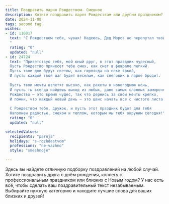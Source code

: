 ```yaml
---
title: Поздравить парня Рождеством. Смешное
description: Хотите поздравить парня Рождеством или другим праздником? Наш ИИ создаст незабываемое поздравление, а вы обязательно выделитесь среди других.  
date: 2024-11-08
tags: second tag
wishes:
- id: 116017
  text: "С Рождеством тебя, чувак! Надеюсь, Дед Мороз не перепутал твой адрес с почтой Санты, и ты получишь не только мешок подарков, но и мешок смеха и веселья в Новом году!  Пусть твоя ёлка будет пушистей, а шампанское — игристей!
  "
  rating: "0"
  updated: "null"
- id: 24724
  text: "Приветствую тебя, мой юный друг, в этот праздник чудесный,
  Пусть Рождество принесет тебе смех, как снег в феврале легкий.
  Пусть твои дни будут светлы, как гирлянда на елке яркой,
  И пусть каждый твой шаг будет веселым, как снеговик в парке бродит.
  
  Пусть твои мечты взлетят высоко, как ракеты в новогоднюю ночь,
  И пусть ты всегда найдешь выход из любых, даже самых сложных заморочек.
  Рождество — это время чудес, так что держись за свои мечты крепко,
  И помни, что каждый новый день — это шанс начать все с чистого листа смело.
  
  С Рождеством тебя, дружок, и пусть этот праздник будет для тебя
  Наполнен радостью, смехом и теплом, которым мы тебя окружим сегодня!"
  rating: "0"
  updated: "null"

selectedValues:
  recipients: "parnja"
  holidays: "s-rozhdestvom"
  professions: "ne-vazhno"
  style: "smeshnoje"

---
```


Здесь вы найдете отличную подборку поздравлений на любой случай.
Хотите поздравить друга с днём рождения, коллегу с профессиональным праздником или близких с Новым годом? У нас есть всё, чтобы сделать ваш поздравительный текст незабываемым. Выбирайте нужную категорию и находите лучшие слова для ваших близких и друзей!
